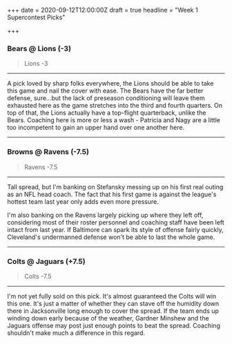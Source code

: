 +++
date = 2020-09-12T12:00:00Z
draft = true
headline = "Week 1 Supercontest Picks"

+++
### Bears @ Lions (-3)

> Lions -3

***

A pick loved by sharp folks everywhere, the Lions should be able to take this game and nail the cover with ease.  The Bears have the far better defense, sure...but the lack of preseason conditioning will leave them exhausted here as the game stretches into the third and fourth quarters. On top of that, the Lions actually have a top-flight quarterback, unlike the Bears. Coaching here is more or less a wash - Patricia and Nagy are a little too incompetent to gain an upper hand over one another here.

***

### Browns @ Ravens (-7.5)

> Ravens -7.5

***

Tall spread, but I'm banking on Stefansky messing up on his first real outing as an NFL head coach. The fact that his first game is against the league's hottest team last year only adds even more pressure.

I'm also banking on the Ravens largely picking up where they left off, considering most of their roster personnel and coaching staff have been left intact from last year. If Baltimore can spark its style of offense fairly quickly, Cleveland's undermanned defense won't be able to last the whole game.

***

### Colts @ Jaguars (+7.5)

> Colts -7.5

***

I'm not yet fully sold on this pick. It's almost guaranteed the Colts will win this one. It's just a matter of whether they can stave off the humidity down there in Jacksonville long enough to cover the spread. If the team ends up winding down early because of the weather, Gardner Minshew and the Jaguars offense may post just enough points to beat the spread. Coaching shouldn't make much a difference in this regard.